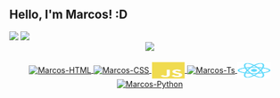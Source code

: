 
## Hello, I'm Marcos! :D
<div> 
  <a href = "mailto:mhcleroy@hotmail.com"><img src="https://img.shields.io/badge/Microsoft_Outlook-0078D4?style=for-the-badge&logo=microsoft-outlook&logoColor=white" target="_blank"></a>
  <a href="https://www.linkedin.com/in/marcosleroy/" target="_blank"><img src="https://img.shields.io/badge/-LinkedIn-%230077B5?style=for-the-badge&logo=linkedin&logoColor=white" target="_blank"></a> 
</div>

<div align="center">
  <a href="https://github.com/MarcosLeroy">
  <img height="180em" src="https://github-readme-stats.vercel.app/api?username=MarcosLeroy&theme=vue-dark&show_icons=true&hide_border=true&count_private=true"/>
</div>

<div style="display: inline_block" align="center"><br>
  <img align="center" alt="Marcos-HTML" height="30" width="60" src="https://cdn.jsdelivr.net/gh/devicons/devicon/icons/html5/html5-original-wordmark.svg">
  <img align="center" alt="Marcos-CSS" height="30" width="60" src="https://cdn.jsdelivr.net/gh/devicons/devicon/icons/css3/css3-plain-wordmark.svg">
  <img align="center" alt="Marcos-Js" height="30" width="60" src="https://raw.githubusercontent.com/devicons/devicon/master/icons/javascript/javascript-plain.svg">
  <img align="center" alt="Marcos-Ts" height="30" width="60" src="https://cdn.jsdelivr.net/gh/devicons/devicon/icons/typescript/typescript-original.svg">
  <img align="center" alt="Marcos-React" height="30" width="60" src="https://raw.githubusercontent.com/devicons/devicon/master/icons/react/react-original.svg">
  <img align="center" alt="Marcos-Python" height="80" width="60" src="https://cdn.jsdelivr.net/gh/devicons/devicon/icons/python/python-original-wordmark.svg" />
</div>
  
  ## 
